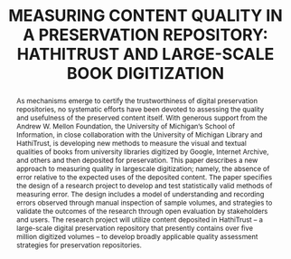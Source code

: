 ---
abstract: 'As mechanisms emerge to certify the trustworthiness of

  digital preservation repositories, no systematic efforts

  have been devoted to assessing the quality and

  usefulness of the preserved content itself. With generous

  support from the Andrew W. Mellon Foundation, the

  University of Michigan’s School of Information, in close

  collaboration with the University of Michigan Library

  and HathiTrust, is developing new methods to measure

  the visual and textual qualities of books from university

  libraries digitized by Google, Internet Archive, and

  others and then deposited for preservation. This paper

  describes a new approach to measuring quality in largescale

  digitization; namely, the absence of error relative

  to the expected uses of the deposited content. The paper

  specifies the design of a research project to develop and

  test statistically valid methods of measuring error. The

  design includes a model of understanding and recording

  errors observed through manual inspection of sample

  volumes, and strategies to validate the outcomes of the

  research through open evaluation by stakeholders and

  users. The research project will utilize content deposited

  in HathiTrust – a large-scale digital preservation

  repository that presently contains over five million

  digitized volumes – to develop broadly applicable

  quality assessment strategies for preservation

  repositories.'
creators:
- Conway, Paul
date: null
document_url: https://services.phaidra.univie.ac.at/api/object/o:185379/download
grand_parent: iPRES
institutions: []
keywords: []
landing_page_url: https://phaidra.univie.ac.at/o:185379
language: eng
layout: publication
license: GPLv3
notes_url: null
parent: iPRES 2010
presentation_url: null
publication_type: paper
size: 88469
source_name: iPRES
title: 'MEASURING CONTENT QUALITY IN A PRESERVATION  REPOSITORY: HATHITRUST AND LARGE-SCALE
  BOOK  DIGITIZATION'
year: 2010
---